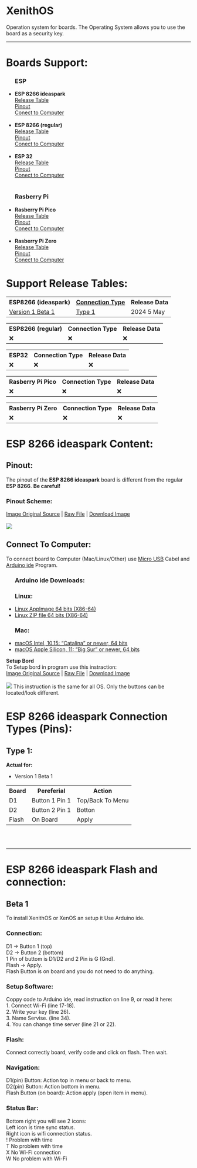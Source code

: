 # XenithOS
Operation system for boards. The Operating System allows you to use the board as a security key. 
<hr>
<h1>Boards Support:</h1>

<ul>
  <h3>ESP</h3>
<li><b>ESP 8266 ideaspark</b></li>
<a href="#ESP8266_ideaspark_table">Release Table</a><br>
<a href="#ESP_8266_ideaspark_pinout">Pinout</a><br>
<a href="#ESP_8266_ideaspark_connect_to_computer">Conect to Computer</a>
<br><br>
<li><b>ESP 8266 (regular)</b></li>
<a href="#ESP8266_regular_table">Release Table</a><br>
<a href="#">Pinout</a><br>
<a href="#">Conect to Computer</a>
<br><br>
<li><b>ESP 32</b></li>
<a href="#ESP32_table">Release Table</a><br>
<a href="#">Pinout</a><br>
<a href="#">Conect to Computer</a>
<br><br>
    <h3>Rasberry Pi</h3>
<li><b>Rasberry Pi Pico</b></li>
<a href="#Rasberry_Pi_Pico_table">Release Table</a><br>
<a href="#">Pinout</a><br>
<a href="#">Conect to Computer</a>
<br><br>
<li><b>Rasberry Pi Zero</b></li>
<a href="#Rasberry_Pi_Zero_table">Release Table</a><br>
<a href="#">Pinout</a><br>
<a href="#">Conect to Computer</a>
</ul>

<h1>Support Release Tables:</h1>

<!-- ESP8266 ideaspark table -->

<table id="ESP8266_ideaspark_table">
<tr>
  <th>ESP8266 (ideaspark)</th>
  <th><a href="#ESP_8266_ideaspark_connect_pins">Connection Type</a></th>
  <th>Release Data</th>
</tr>
<tr>
  <td><a href="#">Version 1 Beta 1</a></td>
  <td><a href="#ESP_8266_ideaspark_connect_type_1">Type 1</a></td>
  <td>2024 5 May</td>
</tr>
</table>

<!-- ESP8266 regular table -->

<table id="ESP8266_regular_table">
<tr>
  <th>ESP8266 (regular)</th>
  <th>Connection Type</th>
  <th>Release Data</th>
</tr>
<tr>
  <td>❌</td>
  <td>❌</td>
  <td>❌</td>
</tr>
</table>

<!-- ESP32 table -->

<table id="ESP32_table">
<tr>
  <th>ESP32</th>
  <th>Connection Type</th>
  <th>Release Data</th>
</tr>
<tr>
  <td>❌</td>
  <td>❌</td>
  <td>❌</td>
</tr>
</table>

<!-- Rasberry Pi Pico table -->

<table id="Rasberry_Pi_Pico_table">
<tr>
  <th>Rasberry Pi Pico</th>
  <th>Connection Type</th>
  <th>Release Data</th>
</tr>
<tr>
  <td>❌</td>
  <td>❌</td>
  <td>❌</td>
</tr>
</table>

<!-- Rasberry Pi Zero table -->

<table id="Rasberry_Pi_Zero_table">
<tr>
  <th>Rasberry Pi Zero</th>
  <th>Connection Type</th>
  <th>Release Data</th>
</tr>
<tr>
  <td>❌</td>
  <td>❌</td>
  <td>❌</td>
</tr>
</table>


<h1>ESP 8266 ideaspark Content:</h1>
<h2 id="ESP_8266_ideaspark_pinout">Pinout:</h2>
The pinout of the <b>ESP 8266 ideaspark</b> board is different from the regular <b>ESP 8266</b>. <b>Be careful!</b> <br>
<h3>Pinout Scheme:</h3>
<a href="https://www.aliexpress.com/item/1005005242283189.html?spm=a2g0o.productlist.main.3.3168W6AxW6Axbw&algo_pvid=109215a9-0e73-441b-b943-0d5ab0e12670&algo_exp_id=109215a9-0e73-441b-b943-0d5ab0e12670-1&pdp_npi=4%40dis%21UAH%21187.67%21175.92%21%21%214.63%214.34%21%4021164c9c17147468046175847e05e1%2112000032335054938%21sea%21UA%210%21AB&curPageLogUid=6lCsG9jNPfbw&utparam-url=scene%3Asearch%7Cquery_from%3A" target="_blank">Image Original Source</a> |
<a href="https://github.com/adm1nsys/XenithOS/raw/main/ESP%208266/ideaspark/Assets%20to%20setup/connection.webp" target="_blank">Raw File</a> |
<a href="https://github.com/adm1nsys/XenithOS/blob/main/ESP%208266/ideaspark/Assets%20to%20setup/connection.webp" target="_blank" download="connection.webp">Download Image</a><br><br>
<img src="https://github.com/adm1nsys/XenithOS/raw/main/ESP%208266/ideaspark/Assets%20to%20setup/connection.webp" />

<h2 id="ESP_8266_ideaspark_connect_to_computer">Connect To Computer:</h2>
To connect board to Computer (Mac/Linux/Other) use <a href="https://en.wikipedia.org/wiki/USB_hardware#Micro_connectors" target="_blank">Micro USB</a> Cabel and <a href="https://www.arduino.cc/en/about">Arduino ide</a> Program.<br>
<ul>
  <h3>Arduino ide Downloads:</h3>
  <h3>Linux:</h3>
  <li><a href="https://downloads.arduino.cc/arduino-ide/arduino-ide_2.3.2_Linux_64bit.AppImage?_gl=1*1aqlnqn*_ga*MTAxMjk3Mzc3Ny4xNzE1MDk5MTM5*_ga_NEXN8H46L5*MTcxNTA5OTEzOC4xLjEuMTcxNTA5OTI3Ny4wLjAuMjA3NTc1NTU2MQ..*_fplc*YmZ5eU1oMzJxQjFrSWpXRWw0RnlTNldGcXQxOTkyckw3OER1cXVyYXZPcnR1UE45JTJGQjhTQnVqdG5rbHdJSmRhNTl6UThYbTFmajZORG9zQjJVcGI3QUVsc1pwdTRSc2tlbDBCd2l1TTVWJTJCeElLRGYwYXZ4T2g2UlIyeXBxUSUzRCUzRA..">Linux AppImage 64 bits (X86-64)</a></li>
  <li><a href="https://downloads.arduino.cc/arduino-ide/arduino-ide_2.3.2_Linux_64bit.zip?_gl=1*1aqlnqn*_ga*MTAxMjk3Mzc3Ny4xNzE1MDk5MTM5*_ga_NEXN8H46L5*MTcxNTA5OTEzOC4xLjEuMTcxNTA5OTI3Ny4wLjAuMjA3NTc1NTU2MQ..*_fplc*YmZ5eU1oMzJxQjFrSWpXRWw0RnlTNldGcXQxOTkyckw3OER1cXVyYXZPcnR1UE45JTJGQjhTQnVqdG5rbHdJSmRhNTl6UThYbTFmajZORG9zQjJVcGI3QUVsc1pwdTRSc2tlbDBCd2l1TTVWJTJCeElLRGYwYXZ4T2g2UlIyeXBxUSUzRCUzRA..">Linux ZIP file 64 bits (X86-64)</a></li>
  <h3>Mac:</h3>
  <li><a href="https://downloads.arduino.cc/arduino-ide/arduino-ide_2.3.2_macOS_64bit.dmg?_gl=1*1aqlnqn*_ga*MTAxMjk3Mzc3Ny4xNzE1MDk5MTM5*_ga_NEXN8H46L5*MTcxNTA5OTEzOC4xLjEuMTcxNTA5OTI3Ny4wLjAuMjA3NTc1NTU2MQ..*_fplc*YmZ5eU1oMzJxQjFrSWpXRWw0RnlTNldGcXQxOTkyckw3OER1cXVyYXZPcnR1UE45JTJGQjhTQnVqdG5rbHdJSmRhNTl6UThYbTFmajZORG9zQjJVcGI3QUVsc1pwdTRSc2tlbDBCd2l1TTVWJTJCeElLRGYwYXZ4T2g2UlIyeXBxUSUzRCUzRA..">macOS Intel, 10.15: “Catalina” or newer, 64 bits</a></li>
  <li><a href="https://downloads.arduino.cc/arduino-ide/arduino-ide_2.3.2_macOS_arm64.dmg?_gl=1*f7elru*_ga*MTAxMjk3Mzc3Ny4xNzE1MDk5MTM5*_ga_NEXN8H46L5*MTcxNTA5OTEzOC4xLjEuMTcxNTA5OTI3Ny4wLjAuMjA3NTc1NTU2MQ..*_fplc*YmZ5eU1oMzJxQjFrSWpXRWw0RnlTNldGcXQxOTkyckw3OER1cXVyYXZPcnR1UE45JTJGQjhTQnVqdG5rbHdJSmRhNTl6UThYbTFmajZORG9zQjJVcGI3QUVsc1pwdTRSc2tlbDBCd2l1TTVWJTJCeElLRGYwYXZ4T2g2UlIyeXBxUSUzRCUzRA..">macOS Apple Silicon, 11: “Big Sur” or newer, 64 bits</a></li>
</ul>

<b>Setup Bord</b><br>
To Setup bord in program use this instraction:<br>
<a href="https://www.aliexpress.com/item/1005005242283189.html?spm=a2g0o.productlist.main.3.3168W6AxW6Axbw&algo_pvid=109215a9-0e73-441b-b943-0d5ab0e12670&algo_exp_id=109215a9-0e73-441b-b943-0d5ab0e12670-1&pdp_npi=4%40dis%21UAH%21187.67%21175.92%21%21%214.63%214.34%21%4021164c9c17147468046175847e05e1%2112000032335054938%21sea%21UA%210%21AB&curPageLogUid=6lCsG9jNPfbw&utparam-url=scene%3Asearch%7Cquery_from%3A" target="_blank">Image Original Source</a> |
<a href="https://raw.githubusercontent.com/adm1nsys/XenithOS/main/ESP%208266/ideaspark/Assets%20to%20setup/setup.png" target="_blank">Raw File</a> |
<a href="https://github.com/adm1nsys/XenithOS/blob/main/ESP%208266/ideaspark/Assets%20to%20setup/setup.png?raw=true" target="_blank" download="connection.webp">Download Image</a><br><br>
<img src="https://github.com/adm1nsys/XenithOS/blob/main/ESP%208266/ideaspark/Assets%20to%20setup/setup.png?raw=true" />
This instruction is the same for all OS. Only the buttons can be located/look different.

<h1 id="ESP_8266_ideaspark_connect_pins">ESP 8266 ideaspark Connection Types (Pins):</h1>
<h2 id="ESP_8266_ideaspark_connect_type_1">Type 1:</h2>
<b>Actual for:</b>
<ul>
  <li>Version 1 Beta 1</li>
</ul>
<table>
<tr>
  <th>Board</th>
  <th>Pereferial</th>
  <th>Action</th>
</tr>
<tr>
  <td>D1</td>
  <td>Button 1 Pin 1</td>
  <td>Top/Back To Menu</td>
</tr>
<tr>
  <td>D2</td>
  <td>Button 2 Pin 1</td>
  <td>Botton</td>
</tr>
<tr>
  <td>Flash</td>
  <td>On Board</td>
  <td>Apply</td>
</tr>
</table>
<br>
<br>




---------
<h1>ESP 8266 ideaspark Flash and connection:</h1>
<h2>Beta 1</h2>
To install XenithOS or XenOS an setup it Use Arduino ide. 



<h3>Connection:</h3>
D1 -> Button 1 (top)<br>
D2 -> Button 2 (bottom)<br>
1 Pin of buttom is D1/D2 and 2 Pin is G (Gnd).<br>
Flash -> Apply.<br>
Flash Button is on board and you do not need to do anything.<br>
<h3>Setup Software:</h3>
Coppy code to Arduino ide, read instruction on line 9, or read it here: <br>
1. Connect Wi-Fi (line 17-18).<br>
2. Write your key (line 26).<br>
3. Name Servise.  (line 34).<br>
4. You can change time server (line 21 or 22). <br>
<h3>Flash:</h3>
Connect correctly board, verify code and click on flash. Then wait.<br>
<h3>Navigation:</h3>
D1(pin) Button: Action top in menu or back to menu.<br>
D2(pin) Button: Action bottom in menu.<br>
Flash Button (on board): Action apply (open item in menu).<br>
<h3>Status Bar:</h3>
Bottom right you will see 2 icons:<br>
Left icon is time sync status.<br>
Right icon is wifi connection status.<br>
! Problem with time<br>
T No problem with time<br>
X No Wi-Fi connection<br>
W No problem with Wi-Fi<br>

